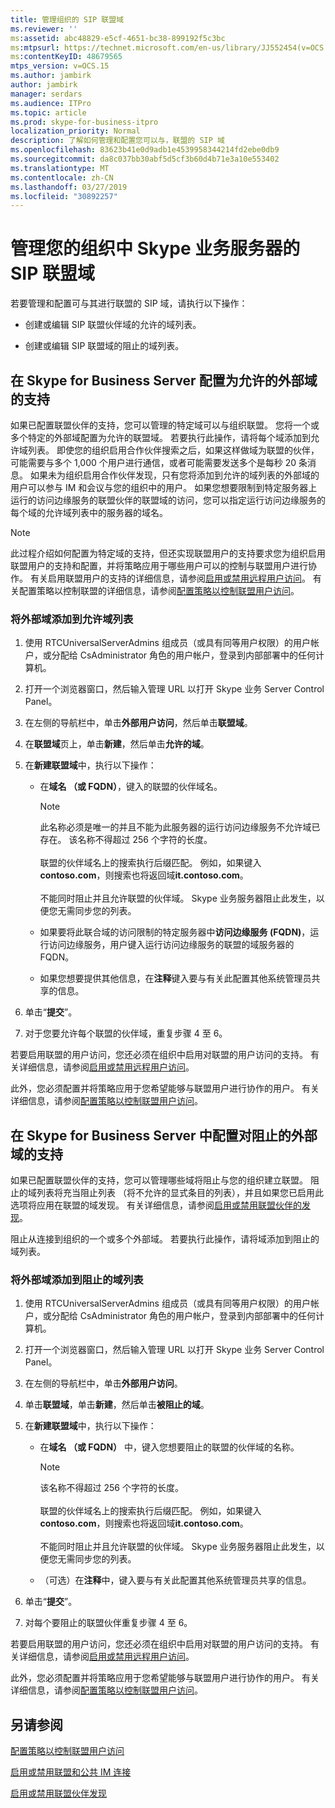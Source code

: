 ```yaml
---
title: 管理组织的 SIP 联盟域
ms.reviewer: ''
ms:assetid: abc48829-e5cf-4651-bc38-899192f5c3bc
ms:mtpsurl: https://technet.microsoft.com/en-us/library/JJ552454(v=OCS.15)
ms:contentKeyID: 48679565
mtps_version: v=OCS.15
ms.author: jambirk
author: jambirk
manager: serdars
ms.audience: ITPro
ms.topic: article
ms.prod: skype-for-business-itpro
localization_priority: Normal
description: 了解如何管理和配置您可以与，联盟的 SIP 域
ms.openlocfilehash: 83623b41e0d9adb1e4539958344214fd2ebe0db9
ms.sourcegitcommit: da8c037bb30abf5d5cf3b60d4b71e3a10e553402
ms.translationtype: MT
ms.contentlocale: zh-CN
ms.lasthandoff: 03/27/2019
ms.locfileid: "30892257"
---
```

# <a name="manage-sip-federated-domains-for-your-organization-in-skype-for-business-server"></a>管理您的组织中 Skype 业务服务器的 SIP 联盟域


若要管理和配置可与其进行联盟的 SIP 域，请执行以下操作：

  - 创建或编辑 SIP 联盟伙伴域的允许的域列表。

  - 创建或编辑 SIP 联盟域的阻止的域列表。

## <a name="configure-support-for-allowed-external-domains-in-skype-for-business-server"></a>在 Skype for Business Server 配置为允许的外部域的支持

如果已配置联盟伙伴的支持，您可以管理的特定域可以与组织联盟。 您将一个或多个特定的外部域配置为允许的联盟域。 若要执行此操作，请将每个域添加到允许域列表。 即使您的组织启用合作伙伴搜索之后，如果这样做域为联盟的伙伴，可能需要与多个 1,000 个用户进行通信，或者可能需要发送多个是每秒 20 条消息。 如果未为组织启用合作伙伴发现，只有您将添加到允许的域列表的外部域的用户可以参与 IM 和会议与您的组织中的用户。 如果您想要限制到特定服务器上运行的访问边缘服务的联盟伙伴的联盟域的访问，您可以指定运行访问边缘服务的每个域的允许域列表中的服务器的域名。

> [!NOTE]  
> 此过程介绍如何配置为特定域的支持，但还实现联盟用户的支持要求您为组织启用联盟用户的支持和配置，并将策略应用于哪些用户可以的控制与联盟用户进行协作。 有关启用联盟用户的支持的详细信息，请参阅[启用或禁用远程用户访问](../access-edge/enable-or-disable-remote-user-access.md)。 有关配置策略以控制联盟的详细信息，请参阅[配置策略以控制联盟用户访问](../external-access-policies/configure-policies-to-control-federated-user-access.md)。

### <a name="to-add-an-external-domain-to-the-list-of-allowed-domains"></a>将外部域添加到允许域列表

1.  使用 RTCUniversalServerAdmins 组成员（或具有同等用户权限）的用户帐户，或分配给 CsAdministrator 角色的用户帐户，登录到内部部署中的任何计算机。
2.  打开一个浏览器窗口，然后输入管理 URL 以打开 Skype 业务 Server Control Panel。 
3.  在左侧的导航栏中，单击**外部用户访问**，然后单击**联盟域**。
4.  在**联盟域**页上，单击**新建**，然后单击**允许的域**。
5.  在**新建联盟域**中，执行以下操作：
    
      - 在**域名 （或 FQDN）**，键入的联盟的伙伴域名。       

        > [!NOTE]  
        > 此名称必须是唯一的并且不能为此服务器的运行访问边缘服务不允许域已存在。 该名称不得超过 256 个字符的长度。<BR><br>联盟的伙伴域名上的搜索执行后缀匹配。 例如，如果键入**contoso.com**，则搜索也将返回域**it.contoso.com**。<BR><br>不能同时阻止并且允许联盟的伙伴域。 Skype 业务服务器阻止此发生，以便您无需同步您的列表。
    
      - 如果要将此联合域的访问限制的特定服务器中**访问边缘服务 (FQDN)**，运行访问边缘服务，用户键入运行访问边缘服务的联盟的域服务器的 FQDN。    
      - 如果您想要提供其他信息，在**注释**键入要与有关此配置其他系统管理员共享的信息。

6.  单击“**提交**”。
7.  对于您要允许每个联盟的伙伴域，重复步骤 4 至 6。

若要启用联盟的用户访问，您还必须在组织中启用对联盟的用户访问的支持。 有关详细信息，请参阅[启用或禁用远程用户访问](../access-edge/enable-or-disable-remote-user-access.md)。

此外，您必须配置并将策略应用于您希望能够与联盟用户进行协作的用户。 有关详细信息，请参阅[配置策略以控制联盟用户访问](../external-access-policies/configure-policies-to-control-federated-user-access.md)。

## <a name="configure-support-for-blocked-external-domains-in-skype-for-business-server"></a>在 Skype for Business Server 中配置对阻止的外部域的支持 

如果已配置联盟伙伴的支持，您可以管理哪些域将阻止与您的组织建立联盟。 阻止的域列表将充当阻止列表 （将不允许的显式条目的列表），并且如果您已启用此选项将应用在联盟的域发现。 有关详细信息，请参阅[启用或禁用联盟伙伴的发现](../access-edge/enable-or-disable-discovery-of-federation-partners.md)。

阻止从连接到组织的一个或多个外部域。 若要执行此操作，请将域添加到阻止的域列表。


### <a name="to-add-an-external-domain-to-the-list-of-blocked-domains"></a>将外部域添加到阻止的域列表

1.  使用 RTCUniversalServerAdmins 组成员（或具有同等用户权限）的用户帐户，或分配给 CsAdministrator 角色的用户帐户，登录到内部部署中的任何计算机。
2.  打开一个浏览器窗口，然后输入管理 URL 以打开 Skype 业务 Server Control Panel。 
3.  在左侧的导航栏中，单击**外部用户访问**。
4.  单击**联盟域**，单击**新建**，然后单击**被阻止的域**。
5.  在**新建联盟域**中，执行以下操作：
    
      - 在**域名 （或 FQDN）** 中，键入您想要阻止的联盟的伙伴域的名称。

        > [!NOTE]  
        > 该名称不得超过 256 个字符的长度。<BR><br>联盟的伙伴域名上的搜索执行后缀匹配。 例如，如果键入**contoso.com**，则搜索也将返回域**it.contoso.com**。<BR><br>不能同时阻止并且允许联盟的伙伴域。 Skype 业务服务器阻止此发生，以便您无需同步您的列表。
   
      - （可选）在**注释**中，键入要与有关此配置其他系统管理员共享的信息。

6.  单击“**提交**”。
7.  对每个要阻止的联盟伙伴重复步骤 4 至 6。

若要启用联盟的用户访问，您还必须在组织中启用对联盟的用户访问的支持。 有关详细信息，请参阅[启用或禁用远程用户访问](../access-edge/enable-or-disable-remote-user-access.md)。

此外，您必须配置并将策略应用于您希望能够与联盟用户进行协作的用户。 有关详细信息，请参阅[配置策略以控制联盟用户访问](../external-access-policies/configure-policies-to-control-federated-user-access.md)。


## <a name="see-also"></a>另请参阅

[配置策略以控制联盟用户访问](../external-access-policies/configure-policies-to-control-federated-user-access.md)  

[启用或禁用联盟和公共 IM 连接](../access-edge/enable-or-disable-federation-and-public-im-connectivity.md)

[启用或禁用联盟伙伴发现](../access-edge/enable-or-disable-discovery-of-federation-partners.md)
  

